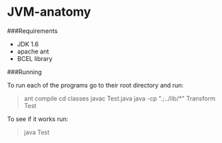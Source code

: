 # JVM-anatomy

###Requirements
- JDK 1.6
- apache ant
- BCEL library

###Running

To run each of the programs go to their root directory and run:

> ant compile
> cd classes
> javac Test.java
> java -cp ".;../lib/*" Transform Test

To see if it works run:

> java Test